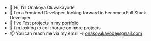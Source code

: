 - 👋 Hi, I’m Onakoya Oluwakayode
- 👀 I’m a Frontend Developer, looking forward to become a Full Stack Developer
- 🌱 I’ve Test projects in my portfolio
- 💞️ I’m looking to collaborate on more projects
- 📫 You can reach me via my email => onakoyakayode@gmail.com

<!---
onakoyakayode/onakoyakayode is a ✨ special ✨ repository because its `README.md` (this file) appears on your GitHub profile.
You can click the Preview link to take a look at your changes.
--->
